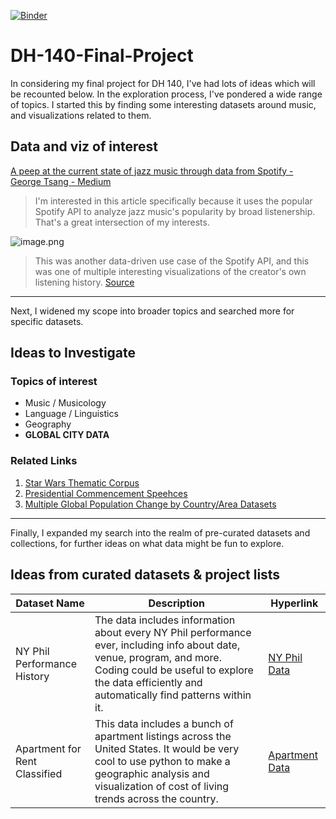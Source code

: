 [![Binder](https://mybinder.org/badge_logo.svg)](https://mybinder.org/v2/gh/johnamii/DH-140-Final-Project/main)

# DH-140-Final-Project

In considering my final project for DH 140, I've had lots of ideas which will be recounted below. In the exploration process, I've pondered a wide range of topics. I started this by finding some interesting datasets around music, and visualizations related to them.

## Data and viz of interest
[A peep at the current state of jazz music through data from Spotify - George Tsang - Medium](https://tsanggeorge.medium.com/a-peep-at-the-current-state-of-jazz-music-through-data-from-spotify-part0-75400069f2dc)

> I'm interested in this article specifically because it uses the popular Spotify API to analyze jazz music's popularity by broad listenership. That's a great intersection of my interests.

![image.png](attachment:45e7feb1-baf9-4624-a252-224c5611b427.png)
> This was another data-driven use case of the Spotify API, and this was one of multiple interesting visualizations of the creator's own listening history.
[Source](https://studentwork.prattsi.org/infovis/visualization/my-own-spotify-wrapped-visualized/)

---

Next, I widened my scope into broader topics and searched more for specific datasets.

## Ideas to Investigate
### Topics of interest
* Music / Musicology
* Language / Linguistics
* Geography
* **GLOBAL CITY DATA**
### Related Links
1. [Star Wars Thematic Corpus](https://github.com/Computational-Cognitive-Musicology-Lab/Star-Wars-Thematic-Corpus)
2. [Presidential Commencement Speehces](https://data.world/fivethirtyeight/presidential-commencement-spee)
3. [Multiple Global Population Change by Country/Area Datasets](https://data.unhabitat.org/pages/urban-population-and-demographic-trends)

---

Finally, I expanded my search into the realm of pre-curated datasets and collections, for further ideas on what data might be fun to explore.

## Ideas from curated datasets & project lists

| Dataset Name | Description | Hyperlink |
| --- | --- | --- |
| NY Phil Performance History | The data includes information about every NY Phil performance ever, including info about date, venue, program, and more. Coding could be useful to explore the data efficiently and automatically find patterns within it. | [NY Phil Data](https://github.com/nyphilarchive/PerformanceHistory/?tab=readme-ov-file) |
| Apartment for Rent Classified | This data includes a bunch of apartment listings across the United States. It would be very cool to use python to make a geographic analysis and visualization of cost of living trends across the country. | [Apartment Data](https://archive.ics.uci.edu/dataset/555/apartment+for+rent+classified) |